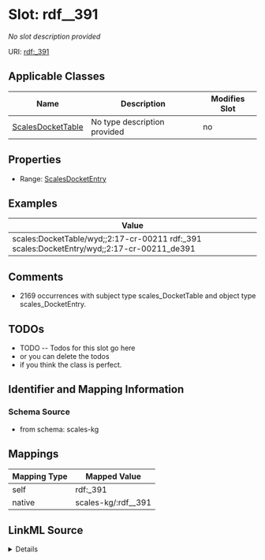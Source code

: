 

# Slot: rdf__391


_No slot description provided_





URI: [rdf:_391](http://www.w3.org/1999/02/22-rdf-syntax-ns#_391)



<!-- no inheritance hierarchy -->





## Applicable Classes

| Name | Description | Modifies Slot |
| --- | --- | --- |
| [ScalesDocketTable](../classes/ScalesDocketTable.md) | No type description provided |  no  |







## Properties

* Range: [ScalesDocketEntry](../classes/ScalesDocketEntry.md)






## Examples

| Value |
| --- |
| scales:DocketTable/wyd;;2:17-cr-00211 rdf:_391 scales:DocketEntry/wyd;;2:17-cr-00211_de391 |

## Comments

* 2169 occurrences with subject type scales_DocketTable and object type scales_DocketEntry.

## TODOs

* TODO -- Todos for this slot go here
* or you can delete the todos
* if you think the class is perfect.

## Identifier and Mapping Information







### Schema Source


* from schema: scales-kg




## Mappings

| Mapping Type | Mapped Value |
| ---  | ---  |
| self | rdf:_391 |
| native | scales-kg/:rdf__391 |




## LinkML Source

<details>
```yaml
name: rdf__391
description: No slot description provided
todos:
- TODO -- Todos for this slot go here
- or you can delete the todos
- if you think the class is perfect.
comments:
- 2169 occurrences with subject type scales_DocketTable and object type scales_DocketEntry.
examples:
- value: scales:DocketTable/wyd;;2:17-cr-00211 rdf:_391 scales:DocketEntry/wyd;;2:17-cr-00211_de391
from_schema: scales-kg
rank: 1000
slot_uri: rdf:_391
alias: rdf__391
domain_of:
- scales_DocketTable
range: scales_DocketEntry

```
</details>